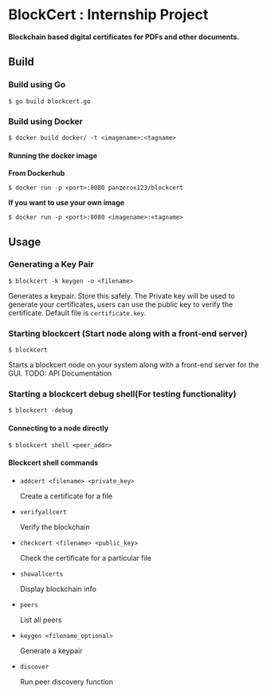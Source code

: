 # BlockCert : Internship Project
**Blockchain based digital certificates for PDFs and other documents.**

## Build
### Build using Go
```
$ go build blockcert.go
```
### Build using Docker
```
$ docker build docker/ -t <imagename>:<tagname>
```
#### Running the docker image
**From Dockerhub**
```
$ docker run -p <port>:8080 panzerox123/blockcert
```
**If you want to use your own image**
```
$ docker run -p <port>:8080 <imagename>:<tagname>
```

## Usage
### Generating a Key Pair
```
$ blockcert -k keygen -o <filename>
```

Generates a keypair. Store this safely. The Private key will be used to generate your certificates, users can use the public key to verify the certificate.
Default file is `certificate.key`.

### Starting blockcert (Start node along with a front-end server)
```
$ blockcert
```
Starts a blockcert node on your system along with a front-end server for the GUI. 
TODO: API Documentation

### Starting a blockcert debug shell(For testing functionality)

```
$ blockcert -debug
```

#### Connecting to a node directly
```
$ blockcert shell <peer_addr>
```

#### Blockcert shell commands
- `addcert <filename> <private_key>`

    Create a certificate for a file
- `verifyallcert`

    Verify the blockchain
- `checkcert <filename> <public_key>`

    Check the certificate for a particular file
- `showallcerts`

    Display blockchain info
- `peers`

    List all peers
- `keygen <filename_optional>`
    
    Generate a keypair

- `discover`

    Run peer discovery function
